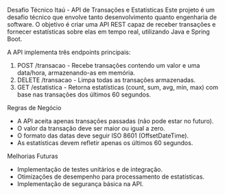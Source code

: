 Desafio Técnico Itaú - API de Transações e Estatísticas
Este projeto é um desafio técnico que envolve tanto desenvolvimento quanto engenharia de software. O objetivo é criar uma API REST capaz de receber transações e fornecer estatísticas sobre elas em tempo real, utilizando Java e Spring Boot.

A API implementa três endpoints principais:
1. POST /transacao - Recebe transações contendo um valor e uma data/hora, armazenando-as em memória.
2. DELETE /transacao - Limpa todas as transações armazenadas.
3. GET /estatistica - Retorna estatísticas (count, sum, avg, min, max) com base nas transações dos últimos 60 segundos.

Regras de Negócio
- A API aceita apenas transações passadas (não pode estar no futuro).
- O valor da transação deve ser maior ou igual a zero.
- O formato das datas deve seguir ISO 8601 (OffsetDateTime).
-  As estatísticas devem refletir apenas os últimos 60 segundos.

 Melhorias Futuras
- Implementação de testes unitários e de integração.
- Otimizações de desempenho para processamento de estatísticas.
- Implementação de segurança básica na API.
